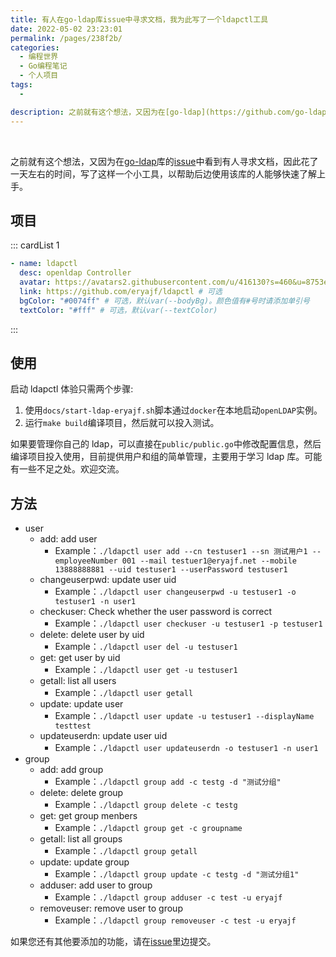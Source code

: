 ```yaml
---
title: 有人在go-ldap库issue中寻求文档，我为此写了一个ldapctl工具
date: 2022-05-02 23:23:01
permalink: /pages/238f2b/
categories:
  - 编程世界
  - Go编程笔记
  - 个人项目
tags:
  -

description: 之前就有这个想法，又因为在[go-ldap](https://github.com/go-ldap/ldap)库的[issue](https://github.com/go-ldap/ldap/issues/200)中看到有人寻求文档，因此花了一天左右的时间，写了这样一个小工具，以帮助后边使用该库的人能够快速了解上手。
---
```


<br><ArticleTopAd></ArticleTopAd>


之前就有这个想法，又因为在[go-ldap](https://github.com/go-ldap/ldap)库的[issue](https://github.com/go-ldap/ldap/issues/200)中看到有人寻求文档，因此花了一天左右的时间，写了这样一个小工具，以帮助后边使用该库的人能够快速了解上手。

## 项目

::: cardList 1

```yaml
- name: ldapctl
  desc: openldap Controller
  avatar: https://avatars2.githubusercontent.com/u/416130?s=460&u=8753e86600e300a9811cdc539aa158deec2e2724&v=4 # 可选
  link: https://github.com/eryajf/ldapctl # 可选
  bgColor: "#0074ff" # 可选，默认var(--bodyBg)。颜色值有#号时请添加单引号
  textColor: "#fff" # 可选，默认var(--textColor)
```

:::

## 使用

启动 ldapctl 体验只需两个步骤:

1. 使用`docs/start-ldap-eryajf.sh`脚本通过`docker`在本地启动`openLDAP`实例。
2. 运行`make build`编译项目，然后就可以投入测试。

如果要管理你自己的 ldap，可以直接在`public/public.go`中修改配置信息，然后编译项目投入使用，目前提供用户和组的简单管理，主要用于学习 ldap 库。可能有一些不足之处。欢迎交流。

## 方法

- user
  - add: add user
    - Example：`./ldapctl user add --cn testuser1 --sn 测试用户1 --employeeNumber 001 --mail testuer1@eryajf.net --mobile 13888888881 --uid testuser1 --userPassword testuser1`
  - changeuserpwd: update user uid
    - Example：`./ldapctl user changeuserpwd -u testuser1 -o testuser1 -n user1`
  - checkuser: Check whether the user password is correct
    - Example：`./ldapctl user checkuser -u testuser1 -p testuser1`
  - delete: delete user by uid
    - Example：`./ldapctl user del -u testuser1`
  - get: get user by uid
    - Example：`./ldapctl user get -u testuser1`
  - getall: list all users
    - Example：`./ldapctl user getall`
  - update: update user
    - Example：`./ldapctl user update -u testuser1 --displayName testtest`
  - updateuserdn: update user uid
    - Example：`./ldapctl user updateuserdn -o testuser1 -n user1`
- group
  - add: add group
    - Example：`./ldapctl group add -c testg -d "测试分组"`
  - delete: delete group
    - Example：`./ldapctl group delete -c testg`
  - get: get group menbers
    - Example：`./ldapctl group get -c groupname`
  - getall: list all groups
    - Example：`./ldapctl group getall`
  - update: update group
    - Example：`./ldapctl group update -c testg -d "测试分组1"`
  - adduser: add user to group
    - Example：`./ldapctl group adduser -c test -u eryajf`
  - removeuser: remove user to group
    - Example：`./ldapctl group removeuser -c test -u eryajf`

如果您还有其他要添加的功能，请在[issue](https://github.com/eryajf/ldapctl/issues)里边提交。


<br><ArticleTopAd></ArticleTopAd>
